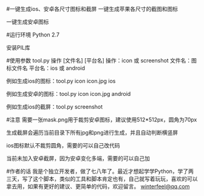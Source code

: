 #一键生成ios、安卓各尺寸图标和截屏
一键生成苹果各尺寸的截图和图标

一键生成安卓图标

#运行环境
Python 2.7

安装PIL库

#使用参数
tool.py 操作 [文件名] [平台名]
    操作：icon 或 screenshot
    文件名：图标文件名
    平台名：ios 或 android

例如生成ios的图标：tool.py icon icon.jpg ios

例如生成安卓的图标：tool.py icon icon.jpg android

例如生成ios的截屏：tool.py screenshot

#注意
需要一张mask.png用于裁剪安卓图标，建议使用512*512px，圆角为70px

生成截屏会遍历当前目录下所有jpg和png进行生成，并且自动判断横竖屏

ios图标默认不裁剪圆角，需要的可以自己改代码

当前未加入安卓截屏，因为安卓变化多端，需要的可以自己加

#作者的话
我是个独立开发者，做了七八年了。最近才想起学学Python，学了两三天，写了这个脚本，类似的工具和脚本肯定也有，自己就写着玩玩，喜欢的可以拿去用，如果有更好的建议、更简单的代码，欢迎留言。
winterfeel@qq.com